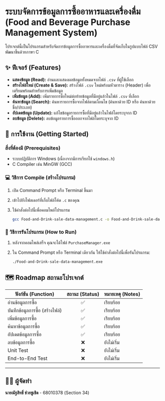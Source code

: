 # ระบบจัดการข้อมูลการซื้ออาหารและเครื่องดื่ม (Food and Beverage Purchase Management System)

โปรเจกต์นี้เป็นโปรแกรมสำหรับจัดการข้อมูลการซื้ออาหารและเครื่องดื่มที่จัดเก็บในรูปแบบไฟล์ CSV พัฒนาขึ้นด้วยภาษา C

## ✨ ฟีเจอร์ (Features)

* **แสดงข้อมูล (Read):** อ่านและแสดงผลข้อมูลทั้งหมดจากไฟล์ `.csv` ที่ผู้ใช้เลือก
* **สร้างไฟล์ใหม่ (Create & Save):** สร้างไฟล์ `.csv` ใหม่พร้อมหัวตาราง (Header) เพื่อเตรียมพร้อมสำหรับการเพิ่มข้อมูล
* **เพิ่มข้อมูล (Add):** เพิ่มรายการซื้อใหม่ต่อท้ายข้อมูลที่มีอยู่แล้วในไฟล์ `.csv` ที่เลือก
* **ค้นหาข้อมูล (Search):** ค้นหารายการซื้อจากไฟล์ตามเงื่อนไข (ค้นหาด้วย ID หรือ ค้นหาด้วยชื่อ/ประเภท)
* **อัปเดตข้อมูล (Update):** แก้ไขข้อมูลรายการซื้อที่มีอยู่แล้วในไฟล์โดยระบุจาก ID
* **ลบข้อมูล (Delete):** ลบข้อมูลรายการซื้อออกจากไฟล์โดยระบุจาก ID

## 🚀 การใช้งาน (Getting Started)

### สิ่งที่ต้องมี (Prerequisites)

* ระบบปฏิบัติการ Windows (เนื่องจากมีการเรียกใช้ `windows.h`)
* C Compiler เช่น MinGW (GCC)

### 💻 วิธีการ Compile (สร้างโปรแกรม)

1.  เปิด Command Prompt หรือ Terminal ขึ้นมา
2.  เข้าไปยังโฟลเดอร์ที่เก็บไฟล์โค้ด `.c` ของคุณ
3.  ใช้คำสั่งต่อไปนี้เพื่อคอมไพล์โปรแกรม

    ```bash
    gcc Food-and-Drink-sale-data-management.c -o Food-and-Drink-sale-data-management
    ```

### 🏃 วิธีการรันโปรแกรม (How to Run)

1.  หลังจากคอมไพล์เสร็จ คุณจะได้ไฟล์ `PurchaseManager.exe`
2.  ใน Command Prompt หรือ Terminal เดียวกัน ให้ใช้คำสั่งต่อไปนี้เพื่อรันโปรแกรม:

    ```bash
    ./Food-and-Drink-sale-data-management.exe
    ```

## 🗺️ Roadmap สถานะโปรเจกต์

| ฟังก์ชัน (Function) | สถานะ (Status) | หมายเหตุ (Notes) |
| ------------------------- | :-------------: | ------------------------------------------------- |
| อ่านข้อมูลการซื้อ | ✅ | เรียบร้อย |
| บันทึกข้อมูลการซื้อ (สร้างไฟล์) | ✅ | เรียบร้อย |
| เพิ่มข้อมูลการซื้อ | ✅ | เรียบร้อย |
| ค้นหาข้อมูลการซื้อ | ✅ | เรียบร้อย |
| อัปเดตข้อมูลการซื้อ | ✅ | เรียบร้อย |
| ลบข้อมูลการซื้อ | ❌ | ยังไม่เริ่ม |
| Unit Test | ❌ | ยังไม่เริ่ม |
| End-to-End Test | ❌ | ยังไม่เริ่ม |

---

## 👨‍💻 ผู้จัดทำ

**นายณัฐสิทธิ์ ช่วยชูเชิด** - 68010378 (Section 34)